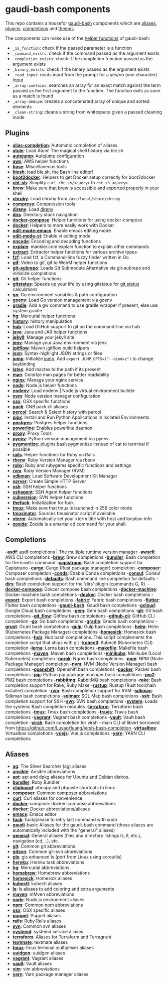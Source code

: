 # gaudi-bash components

This repo contains a housefor [gaudi-bash](https://github.com/g-udi/gaudi-bash) components which are [aliases](https://github.com/g-udi/gaudi-bash-aliases), [plugins](https://github.com/g-udi/gaudi-bash-plugins), [completions](https://github.com/g-udi/gaudi-bash-completions) and [themes](https://github.com/g-udi/gaudi-bash-themes/).

The components can make use of the [helper functions](https://github.com/g-udi/gaudi-bash/blob/master/lib/helpers/utils.bash) of gaudi-bash:
- `_is_function`: check if the passed parameter is a function
- `_command_exists`: check if the command passed as the argument exists
- `_completion_exists`: check if the completion function passed as the argument exists
- `_binary_exists`: check if the binary passed as the argument exists
- `_read_input`: reads input from the prompt for a yes/no (one character) input
- `_array-contains`: searches an array for an exact match against the term passed as the first argument to the function. The function exits as soon as a match is found
- `_array-dedupe`: creates a concatenated array of unique and sorted elements
- `_clean-string`: cleans a string from whitespace given a passed cleaning mode

## Plugins

- [**alias-completion**](/lib/alias-completion.plugins.bash): Automatic completion of aliases
- [**atuin**](/lib/atuin.bash): Load Atuin! The magical shell history via ble.sh
- [**autojump**](/lib/autojump.plugins.bash): Autojump configuration
- [**aws**](/lib/aws.plugins.bash): AWS helper functions
- [**base**](/lib/base.plugins.bash): Miscellaneous tools
- [**blesh**](/lib/blesh.plugins.bash): load ble.sh, the Bash line editor!
- [**boot2docker**](/lib/boot2docker.plugins.bash): Helpers to get Docker setup correctly for boot2docker
- [**cht-sh**](/lib/cht-sh.plugins.bash): Simplify `curl cht.sh/<query>` to `cht.sh <query>`
- [**brew**](/lib/brew.bash): Make sure that brew is accessible and exported properly in your shell
- [**chruby**](/lib/chruby.plugins.bash): Load chruby from `/usr/local/share/chruby`
- [**compress**](/lib/compress.plugins.bash): Compression tools
- [**direnv**](/lib/direnv.plugins.bash): Load [direnv](https://direnv.net/)
- [**dirs**](/lib/dirs.plugins.bash): Directory stack navigation
- [**docker-compose**](/lib/docker-compose.plugins.bash): Helper functions for using docker-compose
- [**docker**](/lib/docker.plugins.bash): Helpers to more easily work with Docker
- [**edit-mode-emacs**](/lib/edit-mode-emacs.plugins.bash): Enable emacs editing mode
- [**edit-mode-vi**](/lib/edit-mode-vi.plugins.bash): Enable vi editing mode
- [**encode**](/lib/encode.plugins.bash): Encoding and decoding functions
- [**explain**](/lib/explain.plugins.bash): mankier.com explain function to explain other commands
- [**extract**](/lib/extract.plugins.bash): Extractor helper functions for various archive types
- [**fzf**](/lib/fzf.plugins.bash): Load fzf, a Command-line fuzzy finder written in Go
- [**gif**](/lib/gif.plugins.bash): Video to gif, gif to WebM helper functions
- [**git-subrepo**](/lib/git-subrepo.plugins.bash): Loads Git Submodule Alternative via git-subrepo and initialize completions
- [**git**](/lib/git.plugins.bash): Git helper functions
- [**gitstatus**](/lib/gitstatus.plugins.bash): Speeds up your life by using gitstatus for [git status](https://github.com/romkatv/gitstatus) calculations
- [**go**](/lib/go.plugins.bash): Go environment variables & path configuration
- [**goenv**](/lib/goenv.plugins.bash): Load Go version management via goenv
- [**gradle**](/lib/gradle.plugins.bash): Add a gw command to use gradle wrapper if present, else use system gradle
- [**hg**](/lib/hg.plugins.bash): Mercurial helper functions
- [**history**](/lib/history.plugins.bash): history manipulation
- [**hub**](/lib/hub.plugins.bash): Load GitHub support to git on the command-line via hub
- [**java**](/lib/java.plugins.bash): Java and JAR helper functions
- [**jekyll**](/lib/jekyll.plugins.bash): Manage your jekyll site
- [**jenv**](/lib/jenv.plugins.bash): Manage your Java environment via jenv
- [**jgitflow**](/lib/jgitflow.plugins.bash): Maven jgitflow build helpers
- [**json**](/lib/json.plugins.bash): Syntax-highlight JSON strings or files
- [**jump**](/lib/jump.plugins.bash): Initialize [jump](https://github.com/gsamokovarov/jump). Add `export JUMP_OPTS=("--bind=z")` to change keybinding
- [**latex**](/lib/latex.plugins.bash): Add mactex to the path if its present
- [**man**](/lib/man.plugins.bash): Colorize man pages for better readability
- [**nginx**](/lib/nginx.plugins.bash): Manage your nginx service
- [**node**](/lib/node.plugins.bash): Node.js helper functions
- [**nodenv**](/lib/nodenv.plugins.bash): Load nodenv | Node.js virtual environment builder
- [**nvm**](/lib/nvm.plugins.bash): Node version manager configuration
- [**osx**](/lib/osx.plugins.bash): OSX specific functions
- [**pack**](/lib/pack.plugins.bash): CNB pack cli aliases
- [**percol**](/lib/percol.plugins.bash): Search & Select history with percol
- [**pipx**](/lib/pipx.plugins.bash): Install and Run Python Applications in Isolated Environments
- [**postgres**](/lib/postgres.plugins.bash): Postgres helper functions
- [**powerline**](/lib/powerline.plugins.bash): Enables powerline daemon
- [**proxy**](/lib/proxy.plugins.bash): Proxy Tools
- [**pyenv**](/lib/pyenv.plugins.bash): Python version management via pyenv
- [**pygmentize**](/lib/pygmentize.plugins.bash):.plugins.bash pygmentize instead of cat to terminal if possible
- [**rails**](/lib/rails.plugins.bash): Helper functions for Ruby on Rails
- [**rbenv**](/lib/rbenv.plugins.bash): Ruby Version Manager via rbenv
- [**ruby**](/lib/ruby.plugins.bash): Ruby and rubygems specific functions and settings
- [**rvm**](/lib/rvm.plugins.bash): Ruby Version Manager (RVM)
- [**sdkman**](/lib/sdkman.plugins.bash): Load Software Development Kit Manager
- [**server**](/lib/server.plugins.bash): Create Simple HTTP Server
- [**ssh**](/lib/ssh.plugins.bash): SSH helper functions
- [**sshagent**](/lib/sshagent.plugins.bash): SSH Agent helper functions
- [**subversion**](/lib/subversion.plugins.bash): SVN helper functions
- [**thefuck**](/lib/thefuck.plugins.bash): Initialization for fuck
- [**tmux**](/lib/tmux.plugins.bash): Make sure that tmux is launched in 256 color mode
- [**tmuxinator**](/lib/tmuxinator.plugins.bash): Sources tmuxinator script if available
- [**xterm**](/lib/xterm.plugins.bash): Automatically set your xterm title with host and location info
- [**zoxide**](/lib/zoxide.plugins.bash): Zoxide is a smarter cd command for your shell.

## Completions

-**[asdf](/lib/asdf.completions.bash)**: asdf completions | The multiple runtime version manager
-**[awscli](/lib/awscli.completions.bash)**: AWS CLI completions
-**[brew](/lib/brew.completions.bash)**: Brew completions
-**[bundler](/lib/bundler.completions.bash)**: Bash completion for the `bundle` command
-**[capistrano](/lib/capistrano.completions.bash)**: Bash completion support for Capistrano
-**[cargo](/lib/cargo.completions.bash)**: Cargo (Rust package manager) completion
-**[composer](/lib/composer.completions.bash)**: Composer completion
-**[conda](/lib/conda.completions.bash)**: Enable Conda completions
-**[consul](/lib/consul.completions.bash)**: Consul bash completions
-**[defaults](/lib/defaults.completions.bash)**: Bash command line completion for defaults
-**[dirs](/lib/dirs.completions.bash)**: Bash completion support for the 'dirs' plugin (commands G, R).
-**[docker-compose](/lib/docker-compose.completions.bash)**: Dokcer compose bash completions
-**[docker-machine](/lib/docker-machine.completions.bash)**: Docker machine bash completions
-**[docker](/lib/docker.completions.bash)**: Docker bash completions
-**[export](/lib/export.completions.bash)**: Export bash completions
-**[fabric](/lib/fabric.completions.bash)**: Fabric bash completions
-**[flutter](/lib/flutter.completions.bash)**: Flutter bash completions
-**[gaudi-bash](/lib/gaudi-bash.completions.bash)**: Gaudi bash completions
-**[gcloud](/lib/gcloud.completions.bash)**: Google Cloud bash completions
-**[gem](/lib/gem.completions.bash)**: Gem bash completions
-**[git](/lib/git.completions.bash)**: Git bash completions
-**[git_flow](/lib/git_flow.completions.bash)**: Gitflow bash completions
-**[github-cli](/lib/github-cli.completions.bash)**: GitHub CLI completion
-**[go](/lib/go.completions.bash)**: Go bash completions
-**[gradle](/lib/gradle.completions.bash)**: Gradle bash completions
-**[grunt](/lib/grunt.completions.bash)**: Grunt bash completions
-**[gulp](/lib/gulp.completions.bash)**: Gulp bash completions
-**[helm](/lib/helm.completions.bash)**: Helm (Kubernetes Package Manager) completions
-**[homesick](/lib/homesick.completions.bash)**: Homesick bash completions
-**[hub](/lib/hub.completions.bash)**: Hub bash completions. This script complements the completion script that ships with git
-**[kubectl](/lib/kubectl.completions.bash)**: Kubectl (Kubernetes CLI) completion
-**[lerna](/lib/lerna.completions.bash)**: Lerna bash completions
-**[makefile](/lib/makefile.completions.bash)**: Makefile bash completions
-**[maven](/lib/maven.completions.bash)**: Maven bash completions
-**[minikube](/lib/minikube.completions.bash)**: Minikube (Local Kubernetes) completion
-**[ngrok](/lib/ngrok.completions.bash)**: Ngrok bash completions
-**[npm](/lib/npm.completions.bash)**: NPM (Node Package Manager) completion
-**[nvm](/lib/nvm.completions.bash)**: NVM (Node Version Manager) bash completions
-**[openshift](/lib/openshift.completions.bash)**: Openshift bash completions
-**[packer](/lib/packer.completions.bash)**: Packer bash completions
-**[pip](/lib/pip.completions.bash)**: Python pip package manager bash completions
-**[pm2](/lib/pm2.completions.bash)**: PM2 bash completions
-**[rabbitmq](/lib/rabbitmq.completions.bash)**: RabbitMQ bash completions
-**[rake](/lib/rake.completions.bash)**: Bash completion support for Rake, Ruby Make
-**[rustup](/lib/rustup.completions.bash)**: Rustup (Rust toolchain installer) completion
-**[rvm](/lib/rvm.completions.bash)**: Bash completion support for RVM
-**[sdkman](/lib/sdkman.completions.bash)**: Sdkman bash completions
-**[sqlmap](/lib/sqlmap.completions.bash)**: SQL Map bash completions
-**[ssh](/lib/ssh.completions.bash)**: Bash completion support for SSH
-**[svn](/lib/svn.completions.bash)**: SVN bash completions
-**[system](/lib/system.completions.bash)**: Loads the systems Bash completion modules
-**[terraform](/lib/terraform.completions.bash)**: Terraform bash completions
-**[tmux](/lib/tmux.completions.bash)**: Tmux bash completions
-**[travis](/lib/travis.completions.bash)**: Travis bash completions
-**[vagrant](/lib/vagrant.completions.bash)**: Vagrant bash completions
-**[vault](/lib/vault.completions.bash)**: Vault bash completion
-**[virsh](/lib/virsh.completions.bash)**: Bash completion for virsh - main CLI of libvirt borrowed from https://github.com/LuyaoHuang/virsh-bash-completion
-**[virtualbox](/lib/virtualbox.completions.bash)**: Virtualbox completions
-**[vuejs](/lib/vuejs.completions.bash)**: Vue.js completions
-**[yarn](/lib/yarn.completions.bash)**: YARN CLI completions

## Aliases

- **[ag](/lib/ag.aliases.bash)**: The Silver Searcher (ag) aliases
- **[ansible](/lib/ansible.aliases.bash)**: Ansible abbreviations
- **[apt](/lib/apt.aliases.bash)**: apt and dpkg aliases for Ubuntu and Debian distros.
- **[bundler](/lib/bundler.aliases.bash)**: Ruby Bundler
- **[clipboard](/lib/clipboard.aliases.bash)**: pbcopy and pbpaste shortcuts to linux
- **[composer](/lib/composer.aliases.bash)**: Common composer abbreviations
- **[curl](/lib/curl.aliases.bash)**: Curl aliases for convenience.
- **[docker](/lib/docker.aliases.bash)**-compose: docker-compose abbreviations
- **[docker](/lib/docker.aliases.bash)**: Docker abbreviations/aliases
- **[emacs](/lib/emacs.aliases.bash)**: Emacs editor
- **[fuck](/lib/fuck.aliases.bash)**: fuck/please to retry last command with sudo
- **[gaudi](/lib/gaudi-bash.aliases.bash)**-bash: Aliases for the gaudi-bash command (these aliases are automatically included with the "general" aliases)
- **[general](/lib/general.aliases.bash)**: General aliases (files and directory listings ls, ll, etc.), navigation (cd, ..), etc. 
- **[git](/lib/git.aliases.bash)**: Common git abbreviations
- **[gitsvn](/lib/gitsvn.aliases.bash)**: Common git-svn abbreviations
- **[gls](/lib/gls.aliases.bash)**: gls enhanced ls (port from Linux using coreutils)
- **[heroku](/lib/heroku.aliases.bash)**: Heroku task abbreviations
- **[hg](/lib/hg.aliases.bash)**: Mercurial abbreviations
- **[homebrew](/lib/homebrew.aliases.bash)**: Homebrew abbreviations
- **[homesick](/lib/homesick.aliases.bash)**: Homesick aliases
- **[kubectl](/lib/kubectl.aliases.bash)**: kubectl aliases
- **[ls](/lib/ls.aliases.bash)**: ls aliases to add coloring and extra arguments
- **[maven](/lib/maven.aliases.bash)**: mMven abbreviations
- **[node](/lib/node.aliases.bash)**: Node.js environment aliases
- **[npm](/lib/npm.aliases.bash)**: Common npm abbreviations
- **[osx](/lib/osx.aliases.bash)**: OSX specific aliases
- **[puppet](/lib/puppet.aliases.bash)**: Puppet aliases
- **[rails](/lib/rails.aliases.bash)**: Ruby Rails aliases
- **[svn](/lib/svn.aliases.bash)**: Common svn aliases
- **[systemd](/lib/systemd.aliases.bash)**: systemd service aliases
- **[terraform](/lib/terraform.aliases.bash)**: Aliases for Terraform and Terragrunt
- **[textmate](/lib/textmate.aliases.bash)**: textmate aliases
- **[tmux](/lib/tmux.aliases.bash)**: tmux terminal multiplexer aliases
- **[uuidgen](/lib/uuidgen.aliases.bash)**: uuidgen aliases
- **[vagrant](/lib/vagrant.aliases.bash)**: Vagrant aliases
- **[vault](/lib/vault.aliases.bash)**: Vault aliases
- **[vim](/lib/vim.aliases.bash)**: vim abbreviations
- **[yarn](/lib/yarn.aliases.bash)**: Yarn package manager aliases
